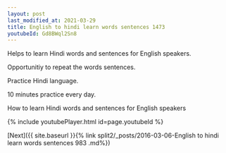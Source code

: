 ```yaml
---
layout: post
last_modified_at: 2021-03-29
title: English to hindi learn words sentences 1473 
youtubeId: Gd8BWql2Sn8
---
```

 
 
Helps to learn Hindi words and sentences for English speakers.

Opportunitiy to repeat the words sentences. 

Practice Hindi language. 
 
10 minutes practice every day. 
 
How to learn Hindi words and sentences for English speakers 
 
{% include youtubePlayer.html id=page.youtubeId %}
 
 
[Next]({{ site.baseurl }}{% link  split2/_posts/2016-03-06-English to hindi learn words sentences 983 .md%})
 
